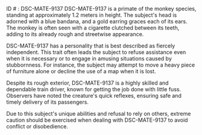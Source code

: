 ID # : DSC-MATE-9137
DSC-MATE-9137 is a primate of the monkey species, standing at approximately 1.2 meters in height. The subject's head is adorned with a blue bandana, and a gold earring graces each of its ears. The monkey is often seen with a cigarette clutched between its teeth, adding to its already rough and streetwise appearance.

DSC-MATE-9137 has a personality that is best described as fiercely independent. This trait often leads the subject to refuse assistance even when it is necessary or to engage in amusing situations caused by stubbornness. For instance, the subject may attempt to move a heavy piece of furniture alone or decline the use of a map when it is lost.

Despite its rough exterior, DSC-MATE-9137 is a highly skilled and dependable train driver, known for getting the job done with little fuss. Observers have noted the creature's quick reflexes, ensuring safe and timely delivery of its passengers.

Due to this subject's unique abilities and refusal to rely on others, extreme caution should be exercised when dealing with DSC-MATE-9137 to avoid conflict or disobedience.